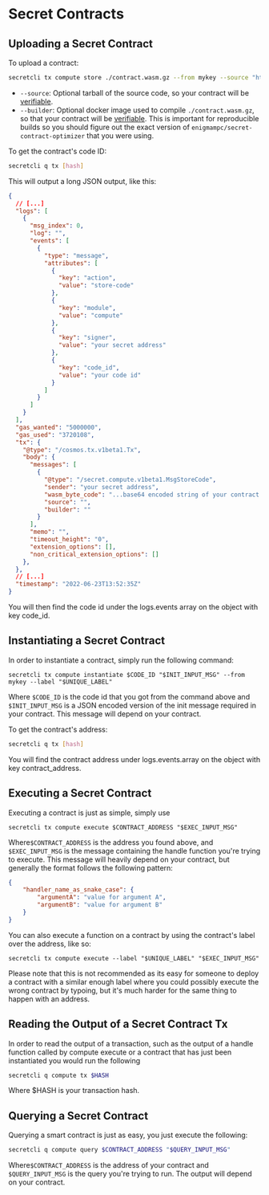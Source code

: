 # Secret Contracts

## Uploading a Secret Contract <a href="#uploading-a-secret-contract" id="uploading-a-secret-contract"></a>

To upload a contract:

```bash
secretcli tx compute store ./contract.wasm.gz --from mykey --source "https://github.com/<username>/<repo>/tarball/<version>" --builder "enigmampc/secret-contract-optimizer:1.0.2"
```

* `--source`: Optional tarball of the source code, so your contract will be [verifiable](https://github.com/CosmWasm/cosmwasm-verify).
* `--builder`: Optional docker image used to compile `./contract.wasm.gz`, so that your contract will be [verifiable](https://github.com/CosmWasm/cosmwasm-verify). This is important for reproducible builds so you should figure out the exact version of `enigmampc/secret-contract-optimizer` that you were using.

To get the contract's code ID:

```bash
secretcli q tx [hash]
```

This will output a long JSON output, like this:

```json
{
  // [...]
  "logs": [
    {
      "msg_index": 0,
      "log": "",
      "events": [
        {
          "type": "message",
          "attributes": [
            {
              "key": "action",
              "value": "store-code"
            },
            {
              "key": "module",
              "value": "compute"
            },
            {
              "key": "signer",
              "value": "your secret address"
            },
            {
              "key": "code_id",
              "value": "your code id"
            }
          ]
        }
      ]
    }
  ],
  "gas_wanted": "5000000",
  "gas_used": "3720108",
  "tx": {
    "@type": "/cosmos.tx.v1beta1.Tx",
    "body": {
      "messages": [
        {
          "@type": "/secret.compute.v1beta1.MsgStoreCode",
          "sender": "your secret address",
          "wasm_byte_code": "...base64 encoded string of your contract's bytecode ...",
          "source": "",
          "builder": ""
        }
      ],
      "memo": "",
      "timeout_height": "0",
      "extension_options": [],
      "non_critical_extension_options": []
    },
  },
  // [...]
  "timestamp": "2022-06-23T13:52:35Z"
}
```

You will then find the code id under the logs.events array on the object with key code\_id.

## Instantiating a Secret Contract <a href="#deploying-a-secret-contract" id="deploying-a-secret-contract"></a>

In order to instantiate a contract, simply run the following command:

```shell
secretcli tx compute instantiate $CODE_ID "$INIT_INPUT_MSG" --from mykey --label "$UNIQUE_LABEL"
```

Where `$CODE_ID` is the code id that you got from the command above and `$INIT_INPUT_MSG` is a JSON encoded version of the init message required in your contract. This message will depend on your contract.

To get the contract's address:

```bash
secretcli q tx [hash]
```

You will find the contract address under logs.events.array on the object with key contract\_address.

## Executing a Secret Contract <a href="#executing-a-secret-contract" id="executing-a-secret-contract"></a>

Executing a contract is just as simple, simply use

```
secretcli tx compute execute $CONTRACT_ADDRESS "$EXEC_INPUT_MSG"
```

Where`$CONTRACT_ADDRESS` is the address you found above, and `$EXEC_INPUT_MSG` is the message containing the handle function you're trying to execute. This message will heavily depend on your contract, but generally the format follows the following pattern:

```json
{
    "handler_name_as_snake_case": {
        "argumentA": "value for argument A",
        "argumentB": "value for argument B"
    }
}
```

You can also execute a function on a contract by using the contract's label over the address, like so:

```
secretcli tx compute execute --label "$UNIQUE_LABEL" "$EXEC_INPUT_MSG"
```

Please note that this is not recommended as its easy for someone to deploy a contract with a similar enough label where you could possibly execute the wrong contract by typoing, but it's much harder for the same thing to happen with an address.

## Reading the Output of a Secret Contract Tx <a href="#reading-the-output-of-a-secret-contract-tx" id="reading-the-output-of-a-secret-contract-tx"></a>

In order to read the output of a transaction, such as the output of a handle function called by compute execute or a contract that has just been instantiated you would run the following

```bash
secretcli q compute tx $HASH
```

Where $HASH is your transaction hash.

## Querying a Secret Contract <a href="#querying-a-secret-contract" id="querying-a-secret-contract"></a>

Querying a smart contract is just as easy, you just execute the following:

```bash
secretcli q compute query $CONTRACT_ADDRESS "$QUERY_INPUT_MSG"
```

Where`$CONTRACT_ADDRESS` is the address of your contract and `$QUERY_INPUT_MSG` is the query you're trying to run. The output will depend on your contract.
